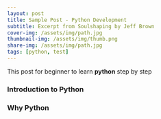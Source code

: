 ```yaml
---
layout: post
title: Sample Post - Python Development
subtitle: Excerpt from Soulshaping by Jeff Brown
cover-img: /assets/img/path.jpg
thumbnail-img: /assets/img/thumb.png
share-img: /assets/img/path.jpg
tags: [python, test]
---
```


This post for beginner to learn **python** step by step

### Introduction to Python
### Why Python 

